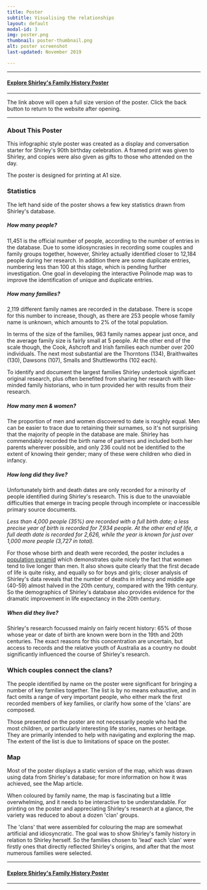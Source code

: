 ```yaml
---
title: Poster
subtitle: Visualising the relationships
layout: default
modal-id: 3
img: poster.png
thumbnail: poster-thumbnail.png
alt: poster screenshot
last-updated: November 2019

---
```


***
#### [Explore Shirley's Family History Poster](/img/portfolio/poster-fullsize.png)
***

The link above will open a full size version of the poster. Click the back button to return to the website after opening.

---

### About This Poster

This infographic style poster was created as a display and conversation starter for Shirley's 90th birthday celebration. A framed print was given to Shirley, and copies were also given as gifts to those who attended on the day.

The poster is designed for printing at A1 size.

### Statistics

The left hand side of the poster shows a few key statistics drawn from Shirley's database.

##### How many people?

11,451 is the official number of people, according to the number of entries in the database. Due to some idiosyncrasies in recording some couples and family groups together, however, Shirley actually identified closer to 12,184 people during her research. In addition there are some duplicate entries, numbering less than 100 at this stage, which is pending further investigation. One goal in developing the interactive Polinode map was to improve the identification of unique and duplicate entries.

##### How many families?

2,119 different family names are recorded in the database. There is scope for this number to increase, though, as there are 253 people whose family name is unknown, which amounts to 2% of the total population.

In terms of the size of the families, 963 family names appear just once, and the average family size is fairly small at 5 people. At the other end of the scale though, the Cook, Ashcroft and Irish families each number over 200 individuals. The next most substantial are the Thorntons (134), Braithwaites (130), Dawsons (107), Smalls and Shuttleworths (102 each).

To identify and document the largest families Shirley undertook significant original research, plus often benefited from sharing her research with like-minded family historians, who in turn provided her with results from their research.

##### How many men & women?

The proportion of men and women discovered to date is roughly equal. Men can be easier to trace due to retaining their surnames, so it's not surprising that the majority of people in the database are male. Shirley has commendably recorded the birth name of partners and included both her parents wherever possible, and only 236 could not be identified to the extent of knowing their gender; many of these were children who died in infancy.

##### How long did they live?

Unfortunately birth and death dates are only recorded for a minority of people identified during Shirley's research. This is due to the unavoiable difficulties that emerge in tracing people through incomplete or inaccessible primary source documents.

*Less than 4,000 people (35%) are recorded with a full birth date; a less precise year of birth is recorded for 7,934 people. At the other end of life, a full death date is recorded for 2,626, while the year is known for just over 1,000 more people (3,727 in total).*

For those whose birth and death were recorded, the poster includes a [population pyramid](https://en.wikipedia.org/wiki/Population_pyramid) which demonstrates quite nicely the fact that women tend to live longer than men. It also shows quite clearly that the first decade of life is quite risky, and equally so for boys and girls; closer analysis of Shirley's data reveals that the number of deaths in infancy and middle age (40-59) almost halved in the 20th century, compared with the 19th century. So the demographics of Shirley's database also provides evidence for the dramatic improvement in life expectancy in the 20th century.

##### When did they live?

Shirley's research focussed mainly on fairly recent history: 65% of those whose year or date of birth are known were born in the 19th and 20th centuries. The exact reasons for this concentration are uncertain, but access to records and the relative youth of Australia as a country no doubt significantly influenced the course of Shirley's research.

### Which couples connect the clans?

The people identified by name on the poster were significant for bringing a number of key families together. The list is by no means exhaustive, and in fact omits a range of very important people, who either mark the first recorded members of key families, or clarify how some of the 'clans' are composed. 

Those presented on the poster are not necessarily people who had the most children, or particularly interesting life stories, names or heritage. They are primarily intended to help with navigating and exploring the map. The extent of the list is due to limitations of space on the poster.

### Map

Most of the poster displays a static version of the map, which was drawn using data from Shirley's database; for more information on how it was achieved, see the Map article. 

When coloured by family name, the map is fascinating but a little overwhelming, and it needs to be interactive to be understandable. For printing on the poster and appreciating Shirley's research at a glance, the variety was reduced to about a dozen 'clan' groups. 

The 'clans' that were assembled for colouring the map are somewhat artificial and idiosyncratic. The goal was to show Shirley's family history in relation to Shirley herself. So the families chosen to 'lead' each 'clan' were firstly ones that directly reflected Shirley's origins, and after that the most numerous families were selected.

***
#### [Explore Shirley's Family History Poster](/img/portfolio/poster-fullsize.png)
***



